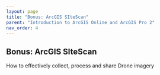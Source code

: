 ```yaml
---
layout: page
title: "Bonus: ArcGIS SIteScan"
parent: "Introduction to ArcGIS Online and ArcGIS Pro 2"
nav_order: 4
---
```



## Bonus: ArcGIS SIteScan
How to effectively collect, process and share Drone imagery <br><br>
